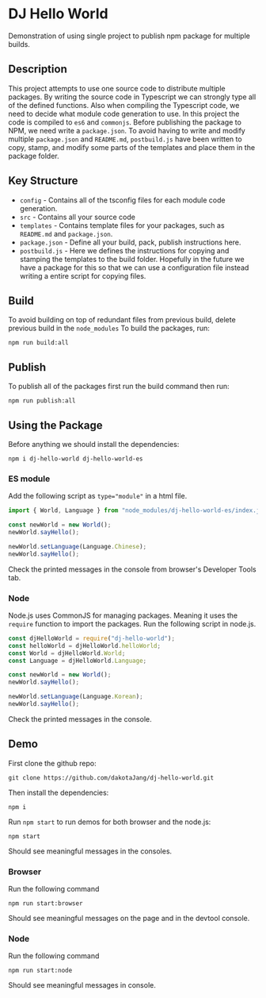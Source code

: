 # DJ Hello World
Demonstration of using single project to publish npm package for multiple builds.

## Description
This project attempts to use one source code to distribute multiple packages.
By writing the source code in Typescript we can strongly type all of the defined functions. Also when compiling the Typescript code, we need to decide what module code generation to use. In this project the code is compiled to ```es6``` and ```commonjs```. Before publishing the package to NPM, we need write a ```package.json```. To avoid having to write and modify multiple ```package.json``` and ```README.md```, ```postbuild.js``` have been written to copy, stamp, and modify some parts of the templates and place them in the package folder.

## Key Structure
- ```config``` - Contains all of the tsconfig files for each module code generation.
- ```src``` - Contains all your source code
- ```templates``` - Contains template files for your packages, such as ```README.md``` and ```package.json```.
- ```package.json``` - Define all your build, pack, publish instructions here.
- ```postbuild.js``` - Here we defines the instructions for copying and stamping the templates to the build folder. Hopefully in the future we have a package for this so that we can use a configuration file instead writing a entire script for copying files.

## Build
To avoid building on top of redundant files from previous build, delete previous build in the ```node_modules```
To build the packages, run:
```
npm run build:all
```

## Publish
To publish all of the packages first run the build command then run:
```
npm run publish:all
```

## Using the Package
Before anything we should install the dependencies:
```
npm i dj-hello-world dj-hello-world-es
```
### ES module
Add the following script as ```type="module"``` in a html file.
```js
import { World, Language } from "node_modules/dj-hello-world-es/index.js";

const newWorld = new World();
newWorld.sayHello();

newWorld.setLanguage(Language.Chinese);
newWorld.sayHello();
```
Check the printed messages in the console from browser's Developer Tools tab.

### Node
Node.js uses CommonJS for managing packages. Meaning it uses the ```require``` function to import the packages. Run the following script in node.js.
```js
const djHelloWorld = require("dj-hello-world");
const helloWorld = djHelloWorld.helloWorld;
const World = djHelloWorld.World;
const Language = djHelloWorld.Language;

const newWorld = new World();
newWorld.sayHello();

newWorld.setLanguage(Language.Korean);
newWorld.sayHello();
```
Check the printed messages in the console.

## Demo
First clone the github repo:
```
git clone https://github.com/dakotaJang/dj-hello-world.git
```
Then install the dependencies:
```
npm i
```

Run ```npm start``` to run demos for both browser and the node.js:
```
npm start
```
Should see meaningful messages in the consoles.

### Browser
Run the following command
```
npm run start:browser
```
Should see meaningful messages on the page and in the devtool console.

### Node
Run the following command
```
npm run start:node
```
Should see meaningful messages in console.
